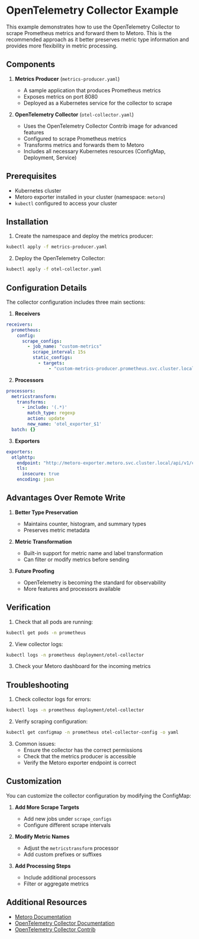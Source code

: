 # OpenTelemetry Collector Example

This example demonstrates how to use the OpenTelemetry Collector to scrape Prometheus metrics and forward them to Metoro. This is the recommended approach as it better preserves metric type information and provides more flexibility in metric processing.

## Components

1. **Metrics Producer** (`metrics-producer.yaml`)
   - A sample application that produces Prometheus metrics
   - Exposes metrics on port 8080
   - Deployed as a Kubernetes service for the collector to scrape

2. **OpenTelemetry Collector** (`otel-collector.yaml`)
   - Uses the OpenTelemetry Collector Contrib image for advanced features
   - Configured to scrape Prometheus metrics
   - Transforms metrics and forwards them to Metoro
   - Includes all necessary Kubernetes resources (ConfigMap, Deployment, Service)

## Prerequisites

- Kubernetes cluster
- Metoro exporter installed in your cluster (namespace: `metoro`)
- `kubectl` configured to access your cluster

## Installation

1. Create the namespace and deploy the metrics producer:
```bash
kubectl apply -f metrics-producer.yaml
```

2. Deploy the OpenTelemetry Collector:
```bash
kubectl apply -f otel-collector.yaml
```

## Configuration Details

The collector configuration includes three main sections:

1. **Receivers**
```yaml
receivers:
  prometheus:
    config:
      scrape_configs:
        - job_name: "custom-metrics"
          scrape_interval: 15s
          static_configs:
            - targets:
                - "custom-metrics-producer.prometheus.svc.cluster.local:8080"
```

2. **Processors**
```yaml
processors:
  metricstransform:
    transforms:
      - include: '(.*)'
        match_type: regexp
        action: update
        new_name: 'otel_exporter_$1'
  batch: {}
```

3. **Exporters**
```yaml
exporters:
  otlphttp:
    endpoint: "http://metoro-exporter.metoro.svc.cluster.local/api/v1/custom/otel/metrics"
    tls:
      insecure: true
    encoding: json
```

## Advantages Over Remote Write

1. **Better Type Preservation**
   - Maintains counter, histogram, and summary types
   - Preserves metric metadata

2. **Metric Transformation**
   - Built-in support for metric name and label transformation
   - Can filter or modify metrics before sending

3. **Future Proofing**
   - OpenTelemetry is becoming the standard for observability
   - More features and processors available

## Verification

1. Check that all pods are running:
```bash
kubectl get pods -n prometheus
```

2. View collector logs:
```bash
kubectl logs -n prometheus deployment/otel-collector
```

3. Check your Metoro dashboard for the incoming metrics

## Troubleshooting

1. Check collector logs for errors:
```bash
kubectl logs -n prometheus deployment/otel-collector
```

2. Verify scraping configuration:
```bash
kubectl get configmap -n prometheus otel-collector-config -o yaml
```

3. Common issues:
   - Ensure the collector has the correct permissions
   - Check that the metrics producer is accessible
   - Verify the Metoro exporter endpoint is correct

## Customization

You can customize the collector configuration by modifying the ConfigMap:

1. **Add More Scrape Targets**
   - Add new jobs under `scrape_configs`
   - Configure different scrape intervals

2. **Modify Metric Names**
   - Adjust the `metricstransform` processor
   - Add custom prefixes or suffixes

3. **Add Processing Steps**
   - Include additional processors
   - Filter or aggregate metrics

## Additional Resources

- [Metoro Documentation](https://docs.metoro.io)
- [OpenTelemetry Collector Documentation](https://opentelemetry.io/docs/collector/)
- [OpenTelemetry Collector Contrib](https://github.com/open-telemetry/opentelemetry-collector-contrib) 